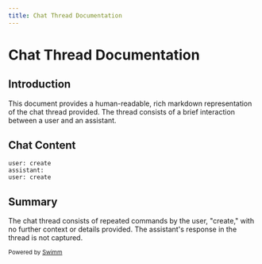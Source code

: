 ```yaml
---
title: Chat Thread Documentation
---
```

# Chat Thread Documentation

## Introduction

This document provides a human-readable, rich markdown representation of the chat thread provided. The thread consists of a brief interaction between a user and an assistant.

## Chat Content

```
user: create
assistant: 
user: create
```

## Summary

The chat thread consists of repeated commands by the user, "create," with no further context or details provided. The assistant's response in the thread is not captured.

<SwmMeta version="3.0.0"><sup>Powered by [Swimm](http://localhost:5000/)</sup></SwmMeta>
